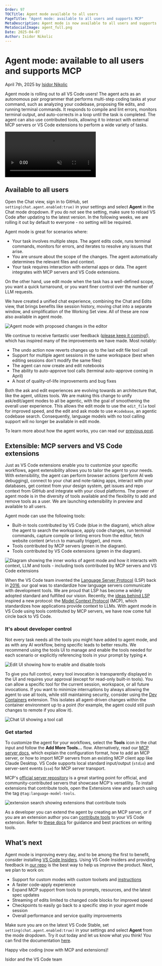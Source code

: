```yaml
---
Order: 97
TOCTitle: Agent mode available to all users
PageTitle: "Agent mode: available to all users and supports MCP"
MetaDescription: Agent mode is now available to all users and supports MCP.
MetaSocialImage: agent_full.png
Date: 2025-04-07
Author: Isidor Nikolic
---
```


# Agent mode: available to all users and supports MCP

April 7th, 2025 by [Isidor Nikolic](https://github.com/isidorn)

Agent mode is rolling out to all VS Code users! The agent acts as an autonomous pair programmer that performs multi-step coding tasks at your command, such as analyzing your codebase, proposing file edits, and running terminal commands. It responds to compile and lint errors, monitors terminal output, and auto-corrects in a loop until the task is completed. The agent can also use contributed tools, allowing it to interact with external MCP servers or VS Code extensions to perform a wide variety of tasks.

<video src="agent_mode.mp4" title="Agent mode" autoplay muted controls></video>

## Available to all users

Open the Chat view, sign in to GitHub, set `setting(chat.agent.enabled:true)` in your settings and select **Agent** in the Chat mode dropdown. If you do not see the setting, make sure to reload VS Code after updating to the latest version. In the following weeks, we are rolling it out by default to everyone - no setting will be required.

Agent mode is great for scenarios where:

* Your task involves multiple steps. The agent edits code, runs terminal commands, monitors for errors, and iterates to resolve any issues that arise.
* You are unsure about the scope of the changes. The agent automatically determines the relevant files and context.
* Your task requires interaction with external apps or data. The agent integrates with MCP servers and VS Code extensions.

On the other hand, use edit mode when the task has a well-defined scope, you want a quick turnaround, or you want finer control over the number of LLM requests.

We have created a unified chat experience, combining the Chat and Edits view, that brings benefits like session history, moving chat into a separate window, and simplification of the Working Set view. All of these are now also available in agent mode.

![Agent mode with proposed changes in the editor](agent_full.png)

We continue to receive fantastic user feedback ([please keep it coming!]( http://github.com/microsoft/vscode/issues/)), which has inspired many of the improvements we have made. Most notably:

* The undo action now reverts changes up to the last edit file tool call
* Support for multiple agent sessions in the same workspace (best when editing sessions don't modify the same files)
* The agent can now create and edit notebooks
* The ability to auto-approve tool calls (terminal auto-approve coming in April)
* A host of quality-of-life improvements and bug fixes

Both the ask and edit experiences are evolving towards an architecture that, like the agent, utilizes tools. We are making this change to unify ask/edit/agent modes to all be agentic, with the goal of smoothening the overall user experience. This allows the edit mode to use the `edit_file` tool for improved speed, and the edit and ask mode to use `#codebase`, an agentic codebase search. Consequently, language models with no tool calling support will no longer be available in edit mode.

To learn more about how the agent works, you can read our [previous post]( https://code.visualstudio.com/blogs/2025/02/24/introducing-copilot-agent-mode).

## Extensible: MCP servers and VS Code extensions

Just as VS Code extensions enable you to customize your specific workflows, agent extensibility allows you to tailor the agent to your needs. With extensibility, the agent can perform browser actions (perform AI web debugging), connect to your chat and note-taking apps, interact with your databases, get context from your design system, get issues and repo context from GitHub and integrate with your cloud platforms. The power of agent mode is in the diversity of tools available and the flexibility to add and remove tools as a user. We are launching extensibility in preview and available to all users.

Agent mode can use the following tools:

* Built-in tools contributed by VS Code (blue in the diagram), which allow the agent to search the workspace, apply code changes, run terminal commands, capture compile or linting errors from the editor, fetch website content (`#fetch` to manually trigger), and more.
* Tools contributed by MCP servers (green in the diagram).
* Tools contributed by VS Code extensions (green in the diagram).

![Diagram showing the inner works of agent mode and how it interacts with context, LLM and tools - including tools contributed by MCP servers and VS Code extensions](diagram.png)

When the VS Code team invented the [Language Server Protocol](https://microsoft.github.io/language-server-protocol/) (LSP) back in [2016](https://code.visualstudio.com/blogs/2016/06/27/common-language-protocol), our goal was to standardize how language servers communicate with development tools. We are proud that LSP has become a widely adopted standard and fulfilled our vision. Recently, the [ideas behind LSP]( https://x.com/dsp_/status/1897821339332882617) inspired a new protocol: the [Model Context Protocol](https://modelcontextprotocol.io/introduction) (MCP), which standardizes how applications provide context to LLMs. With agent mode in VS Code using tools contributed by MCP servers, we have now come full circle back to VS Code.

### It's about developer control

Not every task needs all the tools you might have added to agent mode, and as with any AI workflow, being specific leads to better results. We recommend using the tools UI to manage and enable the tools needed for each scenario or explicitly referencing tools in your prompt by typing `#`.

![Edit UI showing how to enable and disable tools](tools-ui.png)

To give you full control, every tool invocation is transparently displayed in the UI and requires your approval (except for read-only built-in tools). You can allow a specific tool for the current session, workspace, or all future invocations. If you want to minimize interruptions by always allowing the agent to use all tools, while still maintaining security, consider using the [Dev Containers](https://marketplace.visualstudio.com/items?itemName=ms-vscode-remote.remote-containers) extension. This isolates all agent-driven changes within the container environment up to a point (for example, the agent could still push changes to remote if you allow it).

![Chat UI showing a tool call](tool-call.png)

### Get started

To customize the agent for your workflows, select the **Tools** icon in the chat input and follow the **Add More Tools…** flow. Alternatively, read our [MCP server docs](https://aka.ms/vscode-add-mcp), which explain the configuration format, how to add an MCP server, or how to import MCP servers from an existing MCP client app like Claude Desktop. VS Code supports local standard input/output (`stdio`) and server-sent events (`sse`) for MCP server transport.

MCP's [official server repository](https://github.com/modelcontextprotocol/servers) is a great starting point for official, and community-contributed servers that showcase MCP's versatility. To install extensions that contribute tools, open the Extensions view and search using the tag `@tag:language-model-tools`.

![extension search showing extensions that contribute tools](tool-extensions.png)

As a developer you can extend the agent by creating an MCP server, or if you are an extension author you can [contribute tools]( https://marketplace.visualstudio.com/search?term=%40tag%3Alanguage-model-tools&target=VSCode&category=All%20categories&sortBy=Relevance) to your VS Code extension. Refer to [these docs](https://code.visualstudio.com/docs/copilot/copilot-extensibility-overview) for guidance and best practices on writing tools.

## What’s next

Agent mode is improving every day, and to be among the first to benefit, consider installing [VS Code Insiders]( https://code.visualstudio.com/insiders/). Using VS Code Insiders and providing feedback in [our repo](http://github.com/microsoft/vscode/issues/) is the best way to help us improve the product. Next, we plan to work on:

* Support for custom modes with custom toolsets and [instructions]( https://code.visualstudio.com/docs/copilot/copilot-customization)
* A faster code-apply experience
* Expand MCP support from tools to prompts, resources, and the latest spec updates
* Streaming of edits limited to changed code blocks for improved speed
* Checkpoints to easily go back to a specific step in your agent mode session
* Overall performance and service quality improvements

Make sure you are on the latest VS Code Stable, set `setting(chat.agent.enabled:true)` in your settings and select **Agent** from the mode dropdown. Try it out today and let us know what you think! You can find the documentation [here](https://aka.ms/vscode-copilot-agent).

Happy vibe coding (now with MCP and extensions)!

Isidor and the VS Code team
